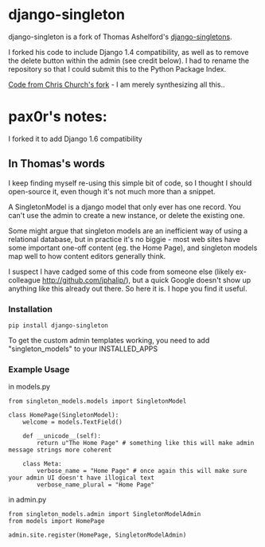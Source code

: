 # django-singleton

django-singleton is a fork of Thomas Ashelford's [django-singletons](https://github.com/tttallis/django-singletons).

I forked his code to include Django 1.4 compatibility, as well as to remove the delete button within the admin (see credit below).  I had to rename the repository so that I could submit this to the Python Package Index.

[Code from Chris Church's fork](https://github.com/ninemoreminutes/django-singletons/commit/9b231666b9027d3bd1159f3db8bce34701193bdd) - I am merely synthesizing all this..

# pax0r's notes:
I forked it to add Django 1.6 compatibility


## In Thomas's words

I keep finding myself re-using this simple bit of code, so I thought I should open-source it, even though it's not much more than a snippet.

A SingletonModel is a django model that only ever has one record. You can't use the admin to create a new instance, or delete the existing one.

Some might argue that singleton models are an inefficient way of using a relational database, but in practice it's no biggie - most web sites have some important one-off content (eg. the Home Page), and  singleton models map well to how content editors generally think.

I suspect I have cadged some of this code from someone else (likely ex-colleague http://github.com/jphalip/), but a quick Google doesn't show up anything like this already out there. So here it is. I hope you find it useful.


### Installation

    pip install django-singleton

To get the custom admin templates working, you need to add "singleton_models" to your INSTALLED_APPS


### Example Usage

in models.py

    from singleton_models.models import SingletonModel
    
    class HomePage(SingletonModel):
        welcome = models.TextField()
        
        def __unicode__(self):
            return u"The Home Page" # something like this will make admin message strings more coherent
            
        class Meta:
            verbose_name = "Home Page" # once again this will make sure your admin UI doesn't have illogical text
            verbose_name_plural = "Home Page"


in admin.py

    from singleton_models.admin import SingletonModelAdmin
    from models import HomePage
            
    admin.site.register(HomePage, SingletonModelAdmin)
